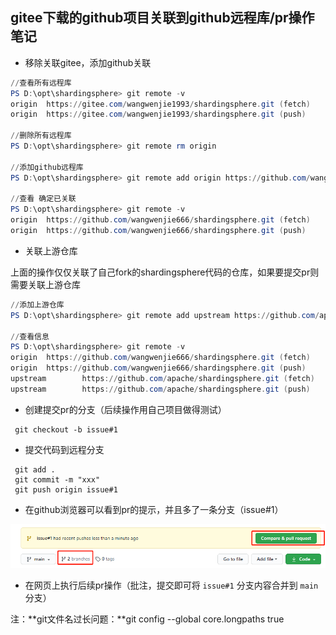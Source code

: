

## gitee下载的github项目关联到github远程库/pr操作笔记

- 移除关联gitee，添加github关联

```powershell
//查看所有远程库
PS D:\opt\shardingsphere> git remote -v
origin  https://gitee.com/wangwenjie1993/shardingsphere.git (fetch)
origin  https://gitee.com/wangwenjie1993/shardingsphere.git (push)

//删除所有远程库
PS D:\opt\shardingsphere> git remote rm origin

//添加github远程库
PS D:\opt\shardingsphere> git remote add origin https://github.com/wangwenjie666/shardingsphere.git

//查看 确定已关联
PS D:\opt\shardingsphere> git remote -v
origin  https://github.com/wangwenjie666/shardingsphere.git (fetch)
origin  https://github.com/wangwenjie666/shardingsphere.git (push)
```

- 关联上游仓库

上面的操作仅仅关联了自己fork的shardingsphere代码的仓库，如果要提交pr则需要关联上游仓库

```powershell
//添加上游仓库
PS D:\opt\shardingsphere> git remote add upstream https://github.com/apache/shardingsphere.git

//查看信息
PS D:\opt\shardingsphere> git remote -v
origin  https://github.com/wangwenjie666/shardingsphere.git (fetch)
origin  https://github.com/wangwenjie666/shardingsphere.git (push)
upstream        https://github.com/apache/shardingsphere.git (fetch)
upstream        https://github.com/apache/shardingsphere.git (push)
```

- 创建提交pr的分支（后续操作用自己项目做得测试）

```
 git checkout -b issue#1
```

- 提交代码到远程分支

```
 git add .
 git commit -m "xxx"
 git push origin issue#1
```

- 在github浏览器可以看到pr的提示，并且多了一条分支（issue#1）

![](.\pr.png)

- 在网页上执行后续pr操作（批注，提交即可将 ` issue#1 ` 分支内容合并到 ` main ` 分支）





注：**git文件名过长问题：**git config --global core.longpaths true